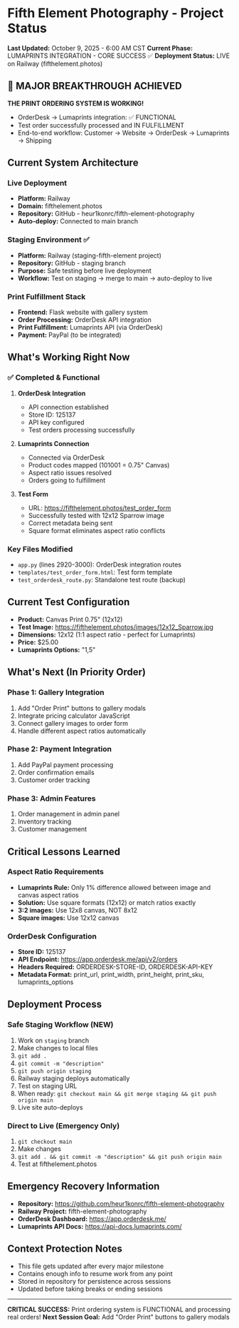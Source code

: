 # Fifth Element Photography - Project Status

**Last Updated:** October 9, 2025 - 6:00 AM CST
**Current Phase:** LUMAPRINTS INTEGRATION - CORE SUCCESS ✅
**Deployment Status:** LIVE on Railway (fifthelement.photos)

## 🎉 MAJOR BREAKTHROUGH ACHIEVED

**THE PRINT ORDERING SYSTEM IS WORKING!**
- OrderDesk → Lumaprints integration: ✅ FUNCTIONAL
- Test order successfully processed and IN FULFILLMENT
- End-to-end workflow: Customer → Website → OrderDesk → Lumaprints → Shipping

## Current System Architecture

### Live Deployment
- **Platform:** Railway
- **Domain:** fifthelement.photos
- **Repository:** GitHub - heur1konrc/fifth-element-photography
- **Auto-deploy:** Connected to main branch

### Staging Environment ✅
- **Platform:** Railway (staging-fifth-element project)
- **Repository:** GitHub - staging branch
- **Purpose:** Safe testing before live deployment
- **Workflow:** Test on staging → merge to main → auto-deploy to live

### Print Fulfillment Stack
- **Frontend:** Flask website with gallery system
- **Order Processing:** OrderDesk API integration
- **Print Fulfillment:** Lumaprints API (via OrderDesk)
- **Payment:** PayPal (to be integrated)

## What's Working Right Now

### ✅ Completed & Functional
1. **OrderDesk Integration**
   - API connection established
   - Store ID: 125137
   - API key configured
   - Test orders processing successfully

2. **Lumaprints Connection**
   - Connected via OrderDesk
   - Product codes mapped (101001 = 0.75" Canvas)
   - Aspect ratio issues resolved
   - Orders going to fulfillment

3. **Test Form**
   - URL: https://fifthelement.photos/test_order_form
   - Successfully tested with 12x12 Sparrow image
   - Correct metadata being sent
   - Square format eliminates aspect ratio conflicts

### Key Files Modified
- `app.py` (lines 2920-3000): OrderDesk integration routes
- `templates/test_order_form.html`: Test form template
- `test_orderdesk_route.py`: Standalone test route (backup)

## Current Test Configuration
- **Product:** Canvas Print 0.75" (12x12)
- **Test Image:** https://fifthelement.photos/images/12x12_Sparrow.jpg
- **Dimensions:** 12x12 (1:1 aspect ratio - perfect for Lumaprints)
- **Price:** $25.00
- **Lumaprints Options:** "1,5"

## What's Next (In Priority Order)

### Phase 1: Gallery Integration
1. Add "Order Print" buttons to gallery modals
2. Integrate pricing calculator JavaScript
3. Connect gallery images to order form
4. Handle different aspect ratios automatically

### Phase 2: Payment Integration
1. Add PayPal payment processing
2. Order confirmation emails
3. Customer order tracking

### Phase 3: Admin Features
1. Order management in admin panel
2. Inventory tracking
3. Customer management

## Critical Lessons Learned

### Aspect Ratio Requirements
- **Lumaprints Rule:** Only 1% difference allowed between image and canvas aspect ratios
- **Solution:** Use square formats (12x12) or match ratios exactly
- **3:2 images:** Use 12x8 canvas, NOT 8x12
- **Square images:** Use 12x12 canvas

### OrderDesk Configuration
- **Store ID:** 125137
- **API Endpoint:** https://app.orderdesk.me/api/v2/orders
- **Headers Required:** ORDERDESK-STORE-ID, ORDERDESK-API-KEY
- **Metadata Format:** print_url, print_width, print_height, print_sku, lumaprints_options

## Deployment Process

### Safe Staging Workflow (NEW)
1. Work on `staging` branch
2. Make changes to local files
3. `git add .`
4. `git commit -m "description"`
5. `git push origin staging`
6. Railway staging deploys automatically
7. Test on staging URL
8. When ready: `git checkout main && git merge staging && git push origin main`
9. Live site auto-deploys

### Direct to Live (Emergency Only)
1. `git checkout main`
2. Make changes
3. `git add . && git commit -m "description" && git push origin main`
4. Test at fifthelement.photos

## Emergency Recovery Information
- **Repository:** https://github.com/heur1konrc/fifth-element-photography
- **Railway Project:** fifth-element-photography
- **OrderDesk Dashboard:** https://app.orderdesk.me/
- **Lumaprints API Docs:** https://api-docs.lumaprints.com/

## Context Protection Notes
- This file gets updated after every major milestone
- Contains enough info to resume work from any point
- Stored in repository for persistence across sessions
- Updated before taking breaks or ending sessions

---
**CRITICAL SUCCESS:** Print ordering system is FUNCTIONAL and processing real orders!
**Next Session Goal:** Add "Order Print" buttons to gallery modals
